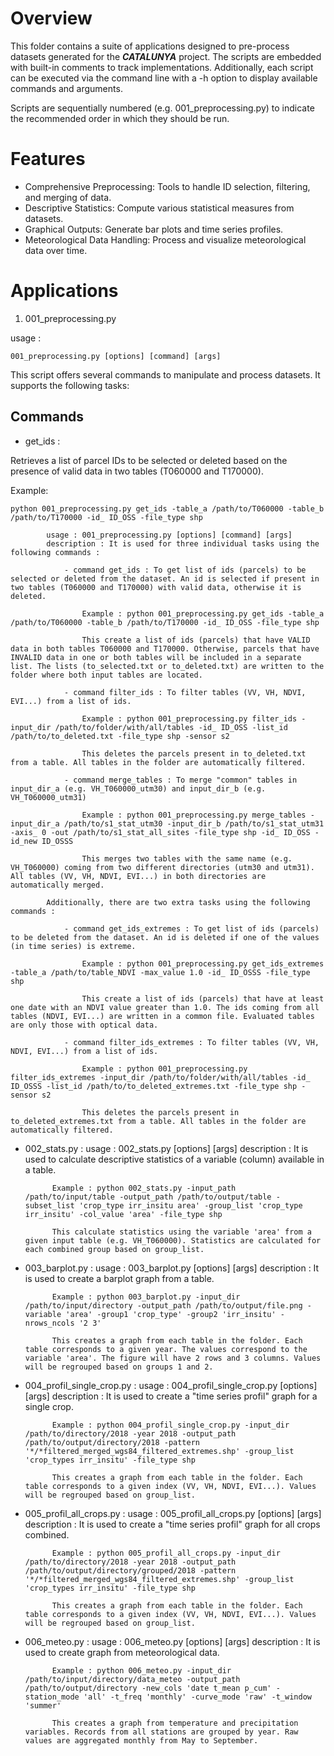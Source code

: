 # **Overview**

This folder contains a suite of applications designed to pre-process datasets generated for the **_CATALUNYA_** project. The scripts are embedded with built-in comments to track implementations. Additionally, each script can be executed via the command line with a -h option to display available commands and arguments. 

Scripts are sequentially numbered (e.g. 001_preprocessing.py) to indicate the recommended order in which they should be run.

# **Features**

- Comprehensive Preprocessing: Tools to handle ID selection, filtering, and merging of data.
- Descriptive Statistics: Compute various statistical measures from datasets.
- Graphical Outputs: Generate bar plots and time series profiles.
- Meteorological Data Handling: Process and visualize meteorological data over time.

# **Applications** 

1. 001_preprocessing.py

usage :

`001_preprocessing.py [options] [command] [args]`

This script offers several commands to manipulate and process datasets. It supports the following tasks:

## **Commands**

- get_ids : 

Retrieves a list of parcel IDs to be selected or deleted based on the presence of valid data in two tables (T060000 and T170000).

Example:

`python 001_preprocessing.py get_ids -table_a /path/to/T060000 -table_b /path/to/T170000 -id_ ID_OSS -file_type shp`

			usage : 001_preprocessing.py [options] [command] [args]
			description : It is used for three individual tasks using the following commands :
				
				- command get_ids : To get list of ids (parcels) to be selected or deleted from the dataset. An id is selected if present in two tables (T060000 and T170000) with valid data, otherwise it is deleted.

					Example : python 001_preprocessing.py get_ids -table_a /path/to/T060000 -table_b /path/to/T170000 -id_ ID_OSS -file_type shp

					This create a list of ids (parcels) that have VALID data in both tables T060000 and T170000. Otherwise, parcels that have INVALID data in one or both tables will be included in a separate list. The lists (to_selected.txt or to_deleted.txt) are written to the folder where both input tables are located.   

				- command filter_ids : To filter tables (VV, VH, NDVI, EVI...) from a list of ids.

					Example : python 001_preprocessing.py filter_ids -input_dir /path/to/folder/with/all/tables -id_ ID_OSS -list_id /path/to/to_deleted.txt -file_type shp -sensor s2

					This deletes the parcels present in to_deleted.txt from a table. All tables in the folder are automatically filtered.    

				- command merge_tables : To merge "common" tables in input_dir_a (e.g. VH_T060000_utm30) and input_dir_b (e.g. VH_T060000_utm31)

					Example : python 001_preprocessing.py merge_tables -input_dir_a /path/to/s1_stat_utm30 -input_dir_b /path/to/s1_stat_utm31 -axis_ 0 -out /path/to/s1_stat_all_sites -file_type shp -id_ ID_OSS -id_new ID_OSSS

					This merges two tables with the same name (e.g. VH_T060000) coming from two different directories (utm30 and utm31). All tables (VV, VH, NDVI, EVI...) in both directories are automatically merged. 

			Additionally, there are two extra tasks using the following commands :

				- command get_ids_extremes : To get list of ids (parcels) to be deleted from the dataset. An id is deleted if one of the values (in time series) is extreme.

					Example : python 001_preprocessing.py get_ids_extremes -table_a /path/to/table_NDVI -max_value 1.0 -id_ ID_OSSS -file_type shp

					This create a list of ids (parcels) that have at least one date with an NDVI value greater than 1.0. The ids coming from all tables (NDVI, EVI...) are written in a common file. Evaluated tables are only those with optical data. 

				- command filter_ids_extremes : To filter tables (VV, VH, NDVI, EVI...) from a list of ids.

					Example : python 001_preprocessing.py filter_ids_extremes -input_dir /path/to/folder/with/all/tables -id_ ID_OSSS -list_id /path/to/to_deleted_extremes.txt -file_type shp -sensor s2

					This deletes the parcels present in to_deleted_extremes.txt from a table. All tables in the folder are automatically filtered. 

- 002_stats.py : 
		usage : 002_stats.py [options] [args]
		description : It is used to calculate descriptive statistics of a variable (column) available in a table.

			Example : python 002_stats.py -input_path /path/to/input/table -output_path /path/to/output/table -subset_list 'crop_type irr_insitu area' -group_list 'crop_type irr_insitu' -col_value 'area' -file_type shp

			This calculate statistics using the variable 'area' from a given input table (e.g. VH_T060000). Statistics are calculated for each combined group based on group_list.    

- 003_barplot.py : 
		usage :  003_barplot.py [options] [args]
		description : It is used to create a barplot graph from a table. 

			Example : python 003_barplot.py -input_dir /path/to/input/directory -output_path /path/to/output/file.png -variable 'area' -group1 'crop_type' -group2 'irr_insitu' -nrows_ncols '2 3'

			This creates a graph from each table in the folder. Each table corresponds to a given year. The values correspond to the variable 'area'. The figure will have 2 rows and 3 columns. Values will be regrouped based on groups 1 and 2.  

- 004_profil_single_crop.py : 
		usage :  004_profil_single_crop.py [options] [args]
		description : It is used to create a "time series profil" graph for a single crop.
 
			Example : python 004_profil_single_crop.py -input_dir /path/to/directory/2018 -year 2018 -output_path /path/to/output/directory/2018 -pattern '*/*filtered_merged_wgs84_filtered_extremes.shp' -group_list 'crop_types irr_insitu' -file_type shp

			This creates a graph from each table in the folder. Each table corresponds to a given index (VV, VH, NDVI, EVI...). Values will be regrouped based on group_list.

- 005_profil_all_crops.py : 
		usage :  005_profil_all_crops.py [options] [args]
		description : It is used to create a "time series profil" graph for all crops combined.
 
			Example : python 005_profil_all_crops.py -input_dir /path/to/directory/2018 -year 2018 -output_path /path/to/output/directory/grouped/2018 -pattern '*/*filtered_merged_wgs84_filtered_extremes.shp' -group_list 'crop_types irr_insitu' -file_type shp

			This creates a graph from each table in the folder. Each table corresponds to a given index (VV, VH, NDVI, EVI...). Values will be regrouped based on group_list.

- 006_meteo.py : 
		usage :  006_meteo.py [options] [args]
		description : It is used to create graph from meteorological data.
 
			Example : python 006_meteo.py -input_dir /path/to/input/directory/data_meteo -output_path /path/to/output/directory -new_cols 'date t_mean p_cum' -station_mode 'all' -t_freq 'monthly' -curve_mode 'raw' -t_window 'summer'

			This creates a graph from temperature and precipitation variables. Records from all stations are grouped by year. Raw values are aggregated monthly from May to September. 




